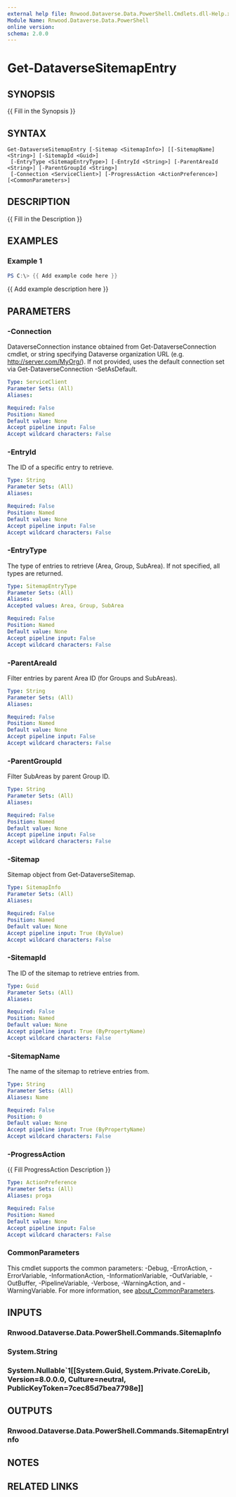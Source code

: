 ```yaml
---
external help file: Rnwood.Dataverse.Data.PowerShell.Cmdlets.dll-Help.xml
Module Name: Rnwood.Dataverse.Data.PowerShell
online version:
schema: 2.0.0
---
```


# Get-DataverseSitemapEntry

## SYNOPSIS
{{ Fill in the Synopsis }}

## SYNTAX

```
Get-DataverseSitemapEntry [-Sitemap <SitemapInfo>] [[-SitemapName] <String>] [-SitemapId <Guid>]
 [-EntryType <SitemapEntryType>] [-EntryId <String>] [-ParentAreaId <String>] [-ParentGroupId <String>]
 [-Connection <ServiceClient>] [-ProgressAction <ActionPreference>] [<CommonParameters>]
```

## DESCRIPTION
{{ Fill in the Description }}

## EXAMPLES

### Example 1
```powershell
PS C:\> {{ Add example code here }}
```

{{ Add example description here }}

## PARAMETERS

### -Connection
DataverseConnection instance obtained from Get-DataverseConnection cmdlet, or string specifying Dataverse organization URL (e.g.
http://server.com/MyOrg/).
If not provided, uses the default connection set via Get-DataverseConnection -SetAsDefault.

```yaml
Type: ServiceClient
Parameter Sets: (All)
Aliases:

Required: False
Position: Named
Default value: None
Accept pipeline input: False
Accept wildcard characters: False
```

### -EntryId
The ID of a specific entry to retrieve.

```yaml
Type: String
Parameter Sets: (All)
Aliases:

Required: False
Position: Named
Default value: None
Accept pipeline input: False
Accept wildcard characters: False
```

### -EntryType
The type of entries to retrieve (Area, Group, SubArea).
If not specified, all types are returned.

```yaml
Type: SitemapEntryType
Parameter Sets: (All)
Aliases:
Accepted values: Area, Group, SubArea

Required: False
Position: Named
Default value: None
Accept pipeline input: False
Accept wildcard characters: False
```

### -ParentAreaId
Filter entries by parent Area ID (for Groups and SubAreas).

```yaml
Type: String
Parameter Sets: (All)
Aliases:

Required: False
Position: Named
Default value: None
Accept pipeline input: False
Accept wildcard characters: False
```

### -ParentGroupId
Filter SubAreas by parent Group ID.

```yaml
Type: String
Parameter Sets: (All)
Aliases:

Required: False
Position: Named
Default value: None
Accept pipeline input: False
Accept wildcard characters: False
```

### -Sitemap
Sitemap object from Get-DataverseSitemap.

```yaml
Type: SitemapInfo
Parameter Sets: (All)
Aliases:

Required: False
Position: Named
Default value: None
Accept pipeline input: True (ByValue)
Accept wildcard characters: False
```

### -SitemapId
The ID of the sitemap to retrieve entries from.

```yaml
Type: Guid
Parameter Sets: (All)
Aliases:

Required: False
Position: Named
Default value: None
Accept pipeline input: True (ByPropertyName)
Accept wildcard characters: False
```

### -SitemapName
The name of the sitemap to retrieve entries from.

```yaml
Type: String
Parameter Sets: (All)
Aliases: Name

Required: False
Position: 0
Default value: None
Accept pipeline input: True (ByPropertyName)
Accept wildcard characters: False
```

### -ProgressAction
{{ Fill ProgressAction Description }}

```yaml
Type: ActionPreference
Parameter Sets: (All)
Aliases: proga

Required: False
Position: Named
Default value: None
Accept pipeline input: False
Accept wildcard characters: False
```

### CommonParameters
This cmdlet supports the common parameters: -Debug, -ErrorAction, -ErrorVariable, -InformationAction, -InformationVariable, -OutVariable, -OutBuffer, -PipelineVariable, -Verbose, -WarningAction, and -WarningVariable. For more information, see [about_CommonParameters](http://go.microsoft.com/fwlink/?LinkID=113216).

## INPUTS

### Rnwood.Dataverse.Data.PowerShell.Commands.SitemapInfo
### System.String
### System.Nullable`1[[System.Guid, System.Private.CoreLib, Version=8.0.0.0, Culture=neutral, PublicKeyToken=7cec85d7bea7798e]]
## OUTPUTS

### Rnwood.Dataverse.Data.PowerShell.Commands.SitemapEntryInfo
## NOTES

## RELATED LINKS
